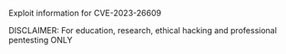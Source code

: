 Exploit information for CVE-2023-26609

DISCLAIMER: For education, research, ethical hacking and professional pentesting ONLY
